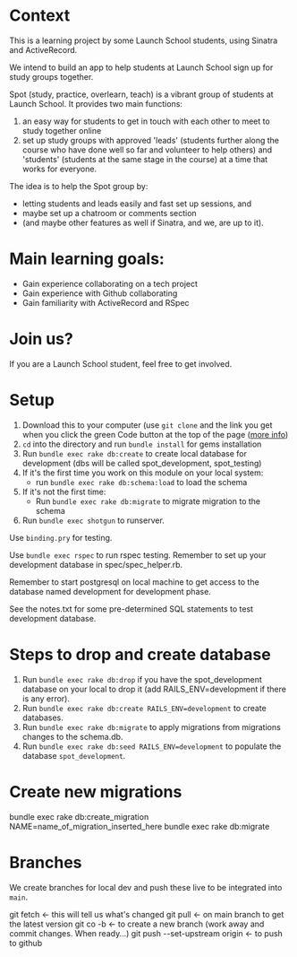 # Context
This is a learning project by some Launch School students, using Sinatra and ActiveRecord. 

We intend to build an app to help students at Launch School sign up for study groups together. 

Spot (study, practice, overlearn, teach) is a vibrant group of students at Launch School. It provides two main functions: 

1. an easy way for students to get in touch with each other to meet to study together online
2. set up study groups with approved 'leads' (students further along the course who have done well so far and volunteer to help others) and 'students' (students at the same stage in the course) at a time that works for everyone. 

The idea is to help the Spot group by:

 - letting students and leads easily and fast set up sessions, and 
 - maybe set up a chatroom or comments section 
 - (and maybe other features as well if Sinatra, and we, are up to it). 

# Main learning goals: 
 - Gain experience collaborating on a tech project
 - Gain experience with Github collaborating
 - Gain familiarity with ActiveRecord and RSpec

# Join us?
If you are a Launch School student, feel free to get involved. 

# Setup
1. Download this to your computer (use `git clone` and the link you get when you click the green Code button at the top of the page ([more info](https://docs.github.com/en/github/creating-cloning-and-archiving-repositories/cloning-a-repository))
2. `cd` into the directory and run `bundle install` for gems installation
3. Run `bundle exec rake db:create` to create local database for development (dbs will be called spot_development, spot_testing)
4. If it's the first time you work on this module on your local system:
    - run `bundle exec rake db:schema:load` to load the schema 
5. If it's not the first time: 
    - Run `bundle exec rake db:migrate` to migrate migration to the schema
6. Run `bundle exec shotgun` to runserver.

Use `binding.pry` for testing. 

Use `bundle exec rspec` to run rspec testing. Remember to set up your development database in
spec/spec_helper.rb.

Remember to start postgresql on local machine to get access to
the database named development for development phase.

See the notes.txt for some pre-determined SQL statements to test
development database.

# Steps to drop and create database
1. Run `bundle exec rake db:drop` if you have the spot_development database on your local to drop it (add RAILS_ENV=development if there is any error).
2. Run `bundle exec rake db:create RAILS_ENV=development`  to create databases.
3. Run `bundle exec rake db:migrate` to apply migrations from migrations changes to the schema.db.
4. Run `bundle exec rake db:seed RAILS_ENV=development` to populate the database `spot_development`.

# Create new migrations
bundle exec rake db:create_migration NAME=name_of_migration_inserted_here
bundle exec rake db:migrate

# Branches
We create branches for local dev and push these live to be integrated into `main`. 

git fetch <- this will tell us what's changed
git pull <- on main branch to get the latest version
git co -b <branch name> <- to create a new branch
(work away and commit changes. When ready...)
git push --set-upstream origin <branch name> <- to push to github

